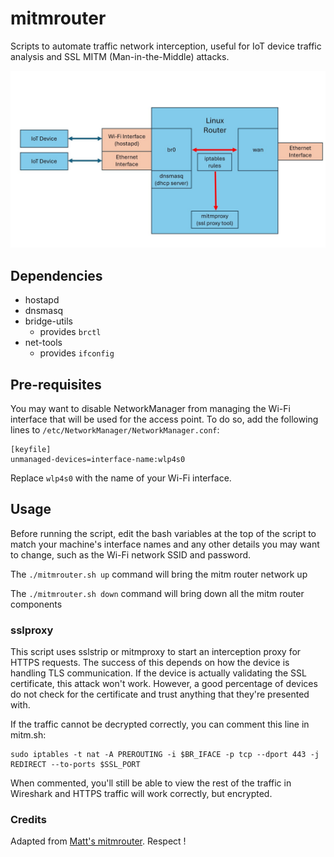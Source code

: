 # mitmrouter
Scripts to automate traffic network interception, useful for IoT device traffic analysis and SSL MITM (Man-in-the-Middle) attacks.

![Arch](./img/arch.jpg)

## Dependencies

- hostapd
- dnsmasq
- bridge-utils
    - provides `brctl`
- net-tools
    - provides `ifconfig`

## Pre-requisites

You may want to disable NetworkManager from managing the Wi-Fi interface that will be used for the access point. To do so, add the following lines to `/etc/NetworkManager/NetworkManager.conf`:

```
[keyfile]
unmanaged-devices=interface-name:wlp4s0
```

Replace `wlp4s0` with the name of your Wi-Fi interface.


## Usage

Before running the script, edit the bash variables at the top of the script to match your machine's interface names and any other details you may want to change, such as the Wi-Fi network SSID and password.

The `./mitmrouter.sh up` command will bring the mitm router network up

The `./mitmrouter.sh down` command will bring down all the mitm router components


### sslproxy

This script uses sslstrip or mitmproxy to start an interception proxy for HTTPS requests.
The success of this depends on how the device is handling TLS communication. If the device is actually validating the SSL certificate, this attack won't work. However, a good percentage of devices do not check for the certificate and trust anything that they're presented with.

If the traffic cannot be decrypted correctly, you can comment this line in mitm.sh:
```
sudo iptables -t nat -A PREROUTING -i $BR_IFACE -p tcp --dport 443 -j REDIRECT --to-ports $SSL_PORT
```

When commented, you'll still be able to view the rest of the traffic in Wireshark and HTTPS traffic will work correctly, but encrypted.

### Credits

Adapted from [Matt's mitmrouter](https://github.com/nmatt0/mitmrouter). Respect !